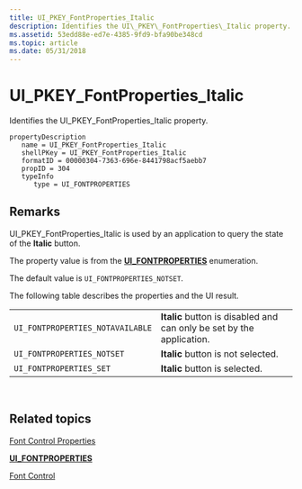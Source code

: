 ```yaml
---
title: UI_PKEY_FontProperties_Italic
description: Identifies the UI\_PKEY\_FontProperties\_Italic property.
ms.assetid: 53edd88e-ed7e-4385-9fd9-bfa90be348cd
ms.topic: article
ms.date: 05/31/2018
---
```


# UI\_PKEY\_FontProperties\_Italic

Identifies the UI\_PKEY\_FontProperties\_Italic property.

```
propertyDescription
   name = UI_PKEY_FontProperties_Italic
   shellPKey = UI_PKEY_FontProperties_Italic
   formatID = 00000304-7363-696e-8441798acf5aebb7
   propID = 304
   typeInfo
      type = UI_FONTPROPERTIES
```

## Remarks

UI\_PKEY\_FontProperties\_Italic is used by an application to query the state of the **Italic** button.

The property value is from the [**UI\_FONTPROPERTIES**](/windows/desktop/api/uiribbon/ne-uiribbon-ui_fontproperties) enumeration.

The default value is `UI_FONTPROPERTIES_NOTSET`.

The following table describes the properties and the UI result.



|                                  |                                                                       |
|----------------------------------|-----------------------------------------------------------------------|
| `UI_FONTPROPERTIES_NOTAVAILABLE` | **Italic** button is disabled and can only be set by the application. |
| `UI_FONTPROPERTIES_NOTSET`       | **Italic** button is not selected.                                    |
| `UI_FONTPROPERTIES_SET`          | **Italic** button is selected.                                        |



 

## Related topics

<dl> <dt>

[Font Control Properties](windowsribbon-reference-properties-fontcontrol.md)
</dt> <dt>

[**UI\_FONTPROPERTIES**](/windows/desktop/api/uiribbon/ne-uiribbon-ui_fontproperties)
</dt> <dt>

[Font Control](windowsribbon-controls-fontcontrol.md)
</dt> </dl>

 

 